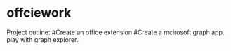 # offciework


Project outline:
  #Create an office extension
  #Create a mcirosoft graph app. play with graph explorer. 
